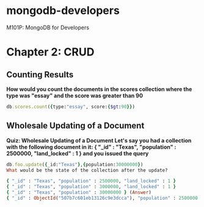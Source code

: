 mongodb-developers
==================

M101P: MongoDB for Developers


Chapter 2: CRUD
==============
Counting Results
---------------
**How would you count the documents in the scores collection where the type was "essay" and the score was greater than 90**

```ruby
db.scores.count({type:"essay", score:{$gt:90}})
```
Wholesale Updating of a Document
-------------------------------

**Quiz: Wholesale Updating of a Document
Let's say you had a collection with the following document in it:
{ "_id" : "Texas", "population" : 2500000, "land_locked" : 1 }
and you issued the query**

```ruby
db.foo.update({_id:"Texas"},{population:30000000})
What would be the state of the collection after the update?

{ "_id" : "Texas", "population" : 2500000, "land_locked" : 1 }
{ "_id" : "Texas", "population" : 3000000, "land_locked" : 1 }
{ "_id" : "Texas", "population" : 30000000 } (Answer)
{ "_id" : ObjectId("507b7c601eb13126c9e3dcca"), "population" : 2500000 }
```

